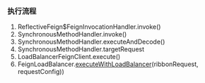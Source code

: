 ### 执行流程
1. ReflectiveFeign$FeignInvocationHandler.invoke()
2. SynchronousMethodHandler.invoke()
3. SynchronousMethodHandler.executeAndDecode()
4. SynchronousMethodHandler.targetRequest
5. LoadBalancerFeignClient.execute()
6. FeignLoadBalancer.[executeWithLoadBalancer]()(ribbonRequest, requestConfig))